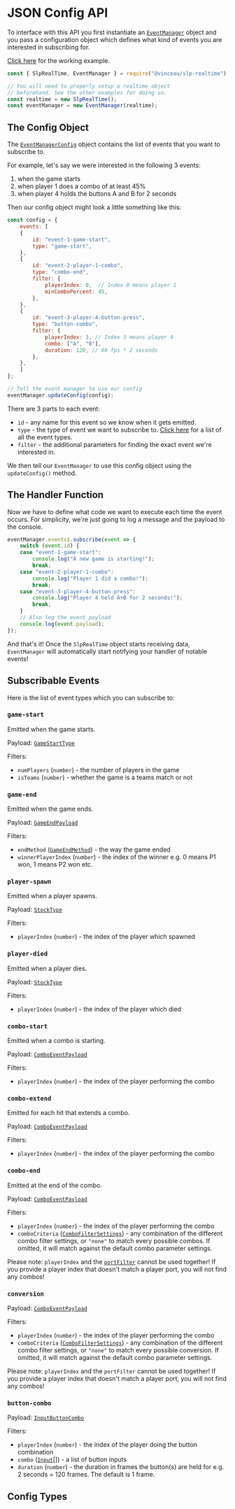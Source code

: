 # JSON Config API

To interface with this API you first instantiate an [`EventManager`](./types.md#eventmanager) object and you pass a configuration object which defines what kind of events you are interested in subscribing for.

[Click here](../examples/json-config) for the working example.

```javascript
const { SlpRealTime, EventManager } = require("@vinceau/slp-realtime");

// You will need to properly setup a realtime object
// beforehand. See the other examples for doing so.
const realtime = new SlpRealTime();
const eventManager = new EventManager(realtime);
```

## The Config Object

The [`EventManagerConfig`](./types.md#eventmanagerconfig) object contains the list of events that you want to subscribe to.

For example, let's say we were interested in the following 3 events:

1. when the game starts
2. when player 1 does a combo of at least 45%
3. when player 4 holds the buttons A and B for 2 seconds

Then our config object might look a little something like this:

```javascript
const config = {
    events: [
    {
        id: "event-1-game-start",
        type: "game-start",
    },
    {
        id: "event-2-player-1-combo",
        type: "combo-end",
        filter: {
            playerIndex: 0,  // Index 0 means player 1
            minComboPercent: 45,
        },
    },
    {
        id: "event-3-player-4-button-press",
        type: "button-combo",
        filter: {
            playerIndex: 3, // Index 3 means player 4
            combo: ["A", "B"],
            duration: 120, // 60 fps * 2 seconds
        },
    },
    ]
};

// Tell the event manager to use our config
eventManager.updateConfig(config);
```

There are 3 parts to each event:

* `id` - any name for this event so we know when it gets emitted.
* `type` - the type of event we want to subscribe to. [Click here](#subscribable-events) for a list of all the event types.
* `filter` - the additional parameters for finding the exact event we're interested in.

We then tell our `EventManager` to use this config object using the `updateConfig()` method.


## The Handler Function

Now we have to define what code we want to execute each time the event occurs. For simplicity, we're just going to log a message and the payload to the console.

```javascript
eventManager.events$.subscribe(event => {
    switch (event.id) {
    case "event-1-game-start":
        console.log("A new game is starting!");
        break;
    case "event-2-player-1-combo":
        console.log("Player 1 did a combo!");
        break;
    case "event-3-player-4-button-press":
        console.log("Player 4 held A+B for 2 seconds!");
        break;
    }
    // Also log the event payload
    console.log(event.payload);
});
```

And that's it! Once the `SlpRealTime` object starts receiving data, `EventManager` will automatically start notifying your handler of notable events!

## Subscribable Events

Here is the list of event types which you can subscribe to:

### `game-start`

Emitted when the game starts.

Payload: [`GameStartType`](./types.md#gamestarttype)

Filters:

* `numPlayers` (`number`) - the number of players in the game
* `isTeams` (`number`) - whether the game is a teams match or not

### `game-end`

Emitted when the game ends.

Payload: [`GameEndPayload`](./types.md#gameendpayload)

Filters:

* `endMethod` ([`GameEndMethod`](./types.md#gameendmethod)) - the way the game ended
* `winnerPlayerIndex` (`number`) - the index of the winner e.g. 0 means P1 won, 1 means P2 won etc.

### `player-spawn`

Emitted when a player spawns.

Payload: [`StockType`](./types.md#stocktype)

Filters:

* `playerIndex` (`number`) - the index of the player which spawned

### `player-died`

Emitted when a player dies.

Payload: [`StockType`](./types.md#stocktype)

Filters:

* `playerIndex` (`number`) - the index of the player which died

### `combo-start`

Emitted when a combo is starting.

Payload: [`ComboEventPayload`](./types.md#comboeventpayload)

Filters:

* `playerIndex` (`number`) - the index of the player performing the combo

### `combo-extend`

Emitted for each hit that extends a combo.

Payload: [`ComboEventPayload`](./types.md#comboeventpayload)

Filters:

* `playerIndex` (`number`) - the index of the player performing the combo

### `combo-end`

Emitted at the end of the combo.

Payload: [`ComboEventPayload`](./types.md#comboeventpayload)

Filters:

* `playerIndex` (`number`) - the index of the player performing the combo
* `comboCriteria` ([`ComboFilterSettings`](./types.md#combofiltersettings)) - any combination of the different combo filter settings, or `"none"` to match every possible combos. If omitted, it will match against the default combo parameter settings.

Please note: `playerIndex` and the [`portFilter`](./types.md#portfilter) cannot be used together! If you provide a player index that doesn't match a player port, you will not find any combos!

### `conversion`

Payload: [`ComboEventPayload`](./types.md#comboeventpayload)

Filters:

* `playerIndex` (`number`) - the index of the player performing the combo
* `comboCriteria` ([`ComboFilterSettings`](./types.md#combofiltersettings)) - any combination of the different combo filter settings, or `"none"` to match every possible conversion. If omitted, it will match against the default combo parameter settings.

Please note: `playerIndex` and the `portFilter` cannot be used together! If you provide a player index that doesn't match a player port, you will not find any combos!

### `button-combo`

Payload: [`InputButtonCombo`](./types.md#inputbuttoncombo)

Filters:

* `playerIndex` (`number`) - the index of the player doing the button combination
* `combo` ([`Input`](./types.md#input)[]) - a list of button inputs
* `duration` (`number`) - the duration in frames the button(s) are held for e.g. 2 seconds = 120 frames. The default is 1 frame.

## Config Types
